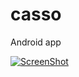 # casso
Android app

[![ScreenShot](https://www.dropbox.com/s/dqwqmpwj6kefu4k/CS%20Senior%20Project%20Screenshot.png)](https://www.dropbox.com/s/tpyrtt9tmmnyn0g/CS%20Senior%20Project%20Demo.mov?dl=0)
